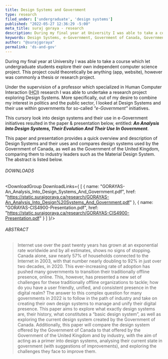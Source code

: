 ```yaml
---
title: Design Systems and Government
type: research
filed_under: ['undergraduate', 'design systems']
published: "2022-05-27 12:36:29 -5:00"
meta_title: suraj goraya - research
description: During my final year at University I was able to take a course which let undergraduate students explore their own independent computer science project, this resulted in a cursory look into design systems and their use in e-Government initiatives.
keywords: Design Systems, e-Government, Government of Canada, Government of the United Kingdom, undergraduate research, Canadian Digital Service, Government Digital Service, University of Guelph
author: "@surajgoraya"
permalink: 'ds-and-gov'
---
```


<script>
    import DownloadGroup from '$lib/Components/DownloadGroup/DownloadGroup.svelte';
</script>

During my final year at University I was able to take a course which let 
undergraduate students explore their own independent computer science project.
This project could theoretically be anything (app, website), however was
commonly a thesis or research project.

Under the supervision of a professor which specialized in Human Computer
Interaction (<abbr title="Human Computer Interaction">HCI</abbr>) research I
was able to undertake a research project exploring Design Systems. More
specifically, out of my desire to combine my interest in politics and the
public sector, I looked at Design Systems and their use within governments for
so-called _"e-Government"_ initiatives.

This cursory look into design systems and their use in e-Government
initiatives resulted in the paper & presentation below, entitled: _**An Analysis Into Design Systems, Their Evolution And Their Use In Government**_.

This paper and presentation provides a quick overview and description of
Design Systems and their uses and compares design systems used by the
Government of Canada, as well as the Government of the United Kingdom,
comparing them to industry leaders such as the Material Design System. The
abstract is listed below.

###### DOWNLOADS

<DownloadGroup 
DownloadLinks={
    [
        {
            name: "GORAYAS-An_Analysis_Into_Design_Systems_And_Government.pdf", 
            href: "https://static.surajgoraya.ca/research/GORAYAS-An_Analysis_Into_Design%20Systems_And_Government.pdf"
        }, 
        {
            name: "GORAYAS-CIS4900-Presentation.pdf", 
            href: "https://static.surajgoraya.ca/research/GORAYAS-CIS4900-Presentation.pdf"
        }
    ]
}/>

###### ABSTRACT
 >Internet use over the past twenty years has grown at an exponential rate worldwide and by all estimates, shows no signs of stopping. Canada alone, saw
 >nearly 57% of households connected to the Internet in 2003, with that number
 >nearly doubling to 92% in just over two decades, in 2020. This ever-increasing
 >rate of adoption has pushed many governments to transition their traditionally
 >offline presence, online. This, however, has presented a new set of challenges
 >for these traditionally offline organizations to tackle; how do you have a
 >user friendly, unified, and consistent presence in the digital realm? The
 >answer to this complex question for many governments in 2022 is to follow in
 >the path of industry and take on creating their own design systems to manage
 >and unify their digital presence. This paper aims to explore what exactly
 >design systems are, their history, what constitutes a “basic design system”,
 >as well as exploring the current design system created by the Government of
 >Canada. Additionally, this paper will compare the design system offered by the
 >Government of Canada to that offered by the Government of the United Kingdom
 >and by industry, with the aim of acting as a primer into design systems,
 >analysing their current state in government (with suggestions of
 >improvements), and exploring the challenges they face to improve them.